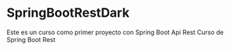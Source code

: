 # SpringBootRestDark
Este es un curso como primer proyecto con Spring Boot Api Rest
Curso de Spring Boot Rest
